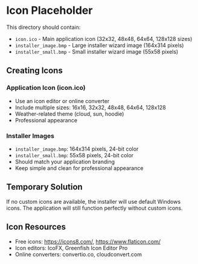 # Icon Placeholder

This directory should contain:
- `icon.ico` - Main application icon (32x32, 48x48, 64x64, 128x128 sizes)
- `installer_image.bmp` - Large installer wizard image (164x314 pixels)
- `installer_small.bmp` - Small installer wizard image (55x58 pixels)

## Creating Icons

### Application Icon (icon.ico)
- Use an icon editor or online converter
- Include multiple sizes: 16x16, 32x32, 48x48, 64x64, 128x128
- Weather-related theme (cloud, sun, hoodie)
- Professional appearance

### Installer Images
- `installer_image.bmp`: 164x314 pixels, 24-bit color
- `installer_small.bmp`: 55x58 pixels, 24-bit color
- Should match your application branding
- Keep simple and clean for professional appearance

## Temporary Solution
If no custom icons are available, the installer will use default Windows icons.
The application will still function perfectly without custom icons.

## Icon Resources
- Free icons: https://icons8.com/, https://www.flaticon.com/
- Icon editors: IcoFX, Greenfish Icon Editor Pro
- Online converters: convertio.co, cloudconvert.com
